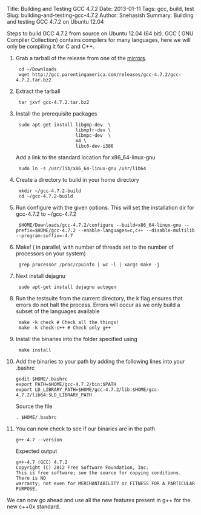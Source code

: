 Title: Building and Testing GCC 4.7.2
Date: 2013-01-11 
Tags: gcc, build, test
Slug: building-and-testing-gcc-4.7.2
Author: Snehasish
Summary: Building and testing GCC 4.7.2 on Ubuntu 12.04

Steps to build GCC 4.7.2 from source on Ubuntu 12.04 (64 bit). GCC ( GNU Compiler Collection) contains compilers for many languages, here we will only be compiling it for C and C++.

1. Grab a tarball of the release from one of the [mirrors](http://gcc.gnu.org/mirrors.html).
		
		cd ~/Downloads
		wget http://gcc.parentingamerica.com/releases/gcc-4.7.2/gcc-4.7.2.tar.bz2

2. Extract the tarball

		tar jxvf gcc-4.7.2.tar.bz2

3. Install the prerequisite packages

		sudo apt-get install libgmp-dev  \
							 libmpfr-dev \
							 libmpc-dev  \
							 m4 \
							 libc6-dev-i386

	Add a link to the standard location for x86_64-linux-gnu
		
		sudo ln -s /usr/lib/x86_64-linux-gnu /usr/lib64

4. Create a directory to build in your home directory

		mkdir ~/gcc-4.7.2-build
		cd ~/gcc-4.7.2-build

5. Run configure with the given options. This will set the installation dir for gcc-4.7.2 to ~/gcc-4.7.2

		$HOME/Downloads/gcc-4.7.2/configure --build=x86_64-linux-gnu --prefix=$HOME/gcc-4.7.2 --enable-languages=c,c++ --disable-multilib --program-suffix=-4.7

6. Make! ( in parallel, with number of threads set to the number of processors on your system)

		grep processor /proc/cpuinfo | wc -l | xargs make -j

7. Next install dejagnu

		sudo apt-get install dejagnu autogen

8. Run the testsuite from the current directory, the k flag ensures that errors do not halt the process. Errors will occur as we only build a subset of the languages available

		make -k check # Check all the things!
		make -k check-c++ # Check only g++

9. Install the binaries into the folder specified using

		make install

10. Add the binaries to your path by adding the following lines into your .bashrc

		gedit $HOME/.bashrc
		export PATH=$HOME/gcc-4.7.2/bin:$PATH
		export LD_LIBRARY_PATH=$HOME/gcc-4.7.2/lib:$HOME/gcc-4.7.2/lib64:$LD_LIBRARY_PATH

	Source the file

		. $HOME/.bashrc

11. You can now check to see if our binaries are in the path

		g++-4.7 --version

	Expected output

		g++-4.7 (GCC) 4.7.2
		Copyright (C) 2012 Free Software Foundation, Inc.
		This is free software; see the source for copying conditions.  There is NO
		warranty; not even for MERCHANTABILITY or FITNESS FOR A PARTICULAR PURPOSE.

We can now go ahead and use all the new features present in g++ for the new c++0x standard.






